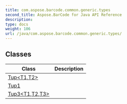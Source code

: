 ```yaml
---
title: com.aspose.barcode.common.generic.types
second_title: Aspose.BarCode for Java API Reference
description: 
type: docs
weight: 106
url: /java/com.aspose.barcode.common.generic.types/
---
```


## Classes

| Class | Description |
| --- | --- |
| [Tup<T1,T2>](../com.aspose.barcode.common.generic.types/tup) |  |
| [Tup1<T1>](../com.aspose.barcode.common.generic.types/tup1) |  |
| [Tup3<T1,T2,T3>](../com.aspose.barcode.common.generic.types/tup3) |  |
